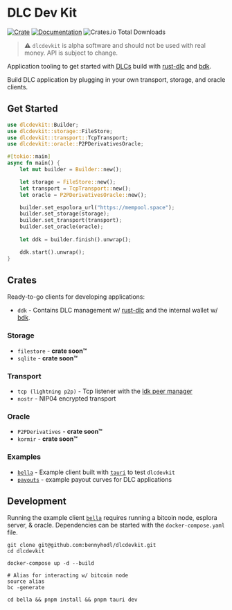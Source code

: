 # DLC Dev Kit

[![Crate](https://img.shields.io/crates/v/dlcdevkit.svg?logo=rust)](https://crates.io/crates/ldk-node)
[![Documentation](https://img.shields.io/static/v1?logo=read-the-docs&label=docs.rs&message=dlcdevkit&color=informational)](https://docs.rs/dlcdevkit)
![Crates.io Total Downloads](https://img.shields.io/crates/d/dlcdevkit)

> :warning: `dlcdevkit` is alpha software and should not be used with real money. API is subject to change.

Application tooling to get started with [DLCs](https://github.com/discreetlogcontracts/dlcspecs) build with [rust-dlc](https://github.com/p2pderivatives/rust-dlc) and [bdk](https://github.com/bitcoindevkit/bdk).

Build DLC application by plugging in your own transport, storage, and oracle clients.

## Get Started

```rust
use dlcdevkit::Builder;
use dlcdevkit::storage::FileStore;
use dlcdevkit::transport::TcpTransport;
use dlcdevkit::oracle::P2PDerivativesOracle;

#[tokio::main]
async fn main() {
    let mut builder = Builder::new();

    let storage = FileStore::new();
    let transport = TcpTransport::new();
    let oracle = P2PDerivativesOracle::new();

    builder.set_espolora_url("https://mempool.space");
    builder.set_storage(storage);
    builder.set_transport(transport);
    builder.set_oracle(oracle);
    
    let ddk = builder.finish().unwrap();

    ddk.start().unwrap();
}
```

## Crates
Ready-to-go clients for developing applications:
* `ddk` - Contains DLC management w/ [rust-dlc](https://github.com/p2pderivatives/rust-dlc) and the internal wallet w/ [bdk](https://github.com/bitcoindevkit/bdk).

### Storage
* `filestore` - **crate soon™️**
* `sqlite` - **crate soon™️**

### Transport
* `tcp (lightning p2p)` - Tcp listener with the [ldk peer manager](https://lightningdevkit.org/introduction/peer-management/)
* `nostr` - NIP04 encrypted transport

### Oracle
* `P2PDerivatives` - **crate soon™️**
* `kormir` - **crate soon™️**

### Examples
* [`bella`](https://github.com/bennyhodl/dlcdevkit/bella) - Example client built with [`tauri`](https://tauri.app) to test `dlcdevkit`
* [`payouts`](https://github.com/bennyhodl/dlcdevkit/payouts) - example payout curves for DLC applications

## Development

Running the example client [`bella`](https://github.com/bennyhodl/dlcdevkit/bella) requires running a bitcoin node, esplora server, & oracle. Dependencies can be started with the `docker-compose.yaml` file.

```
git clone git@github.com:bennyhodl/dlcdevkit.git
cd dlcdevkit

docker-compose up -d --build

# Alias for interacting w/ bitcoin node
source alias
bc -generate

cd bella && pnpm install && pnpm tauri dev
```

